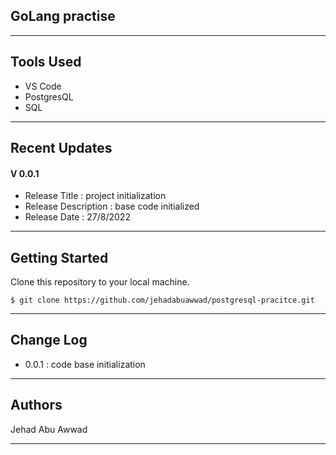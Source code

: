 ## GoLang practise

---

## Tools Used

- VS Code
- PostgresQL
- SQL

---

## Recent Updates

#### V 0.0.1

- Release Title : project initialization
- Release Description : base code initialized
- Release Date : 27/8/2022

---

## Getting Started

Clone this repository to your local machine.

```
$ git clone https://github.com/jehadabuawwad/postgresql-pracitce.git
```

---

## Change Log

- 0.0.1 : code base initialization

---

## Authors

Jehad Abu Awwad

---
